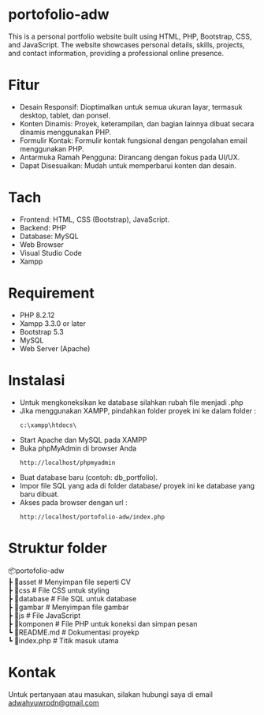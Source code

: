 # portofolio-adw
This is a personal portfolio website built using HTML, PHP, Bootstrap, CSS, and JavaScript. The website showcases personal details, skills, projects, and contact information, providing a professional online presence.
# Fitur
- Desain Responsif: Dioptimalkan untuk semua ukuran layar, termasuk desktop, tablet, dan ponsel.
- Konten Dinamis: Proyek, keterampilan, dan bagian lainnya dibuat secara dinamis menggunakan PHP.
- Formulir Kontak: Formulir kontak fungsional dengan pengolahan email menggunakan PHP.
- Antarmuka Ramah Pengguna: Dirancang dengan fokus pada UI/UX.
- Dapat Disesuaikan: Mudah untuk memperbarui konten dan desain.
# Tach
- Frontend: HTML, CSS (Bootstrap), JavaScript.
- Backend: PHP
- Database: MySQL
- Web Browser
- Visual Studio Code
- Xampp
# Requirement
- PHP 8.2.12
- Xampp 3.3.0 or later
- Bootstrap 5.3
- MySQL
- Web Server (Apache)
# Instalasi
- Untuk mengkoneksikan ke database silahkan rubah file menjadi .php
- Jika menggunakan XAMPP, pindahkan folder proyek ini ke dalam folder :
  ```
  c:\xampp\htdocs\
  ```
- Start Apache dan MySQL pada XAMPP
- Buka phpMyAdmin di browser Anda
  ```
  http://localhost/phpmyadmin
  ```
- Buat database baru (contoh: db_portfolio).
- Impor file SQL yang ada di folder database/ proyek ini ke database yang baru dibuat.
- Akses pada browser dengan url :
  ```
  http://localhost/portofolio-adw/index.php
  ```
# Struktur folder
<p class="has-line-data" data-line-start="0" data-line-end="76">📦portofolio-adw<br>
┣ 📂asset # Menyimpan file seperti CV<br> 
┣ 📂css # File CSS untuk styling<br>
┣ 📂database # File SQL untuk database<br>
┣ 📂gambar  # Menyimpan file gambar<br>
┣ 📂js  # File JavaScript<br>
┣ 📂komponen # File PHP untuk koneksi dan simpan pesan<br>
┗ 📜README.md   # Dokumentasi proyekp<br>
┗ 📜index.php   # Titik masuk utama</p>


# Kontak
Untuk pertanyaan atau masukan, silakan hubungi saya di email adwahyuwrpdn@gmail.com
